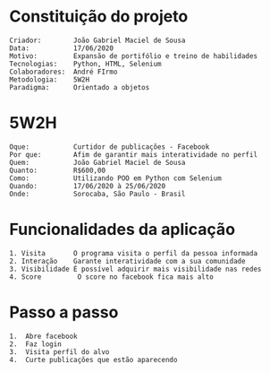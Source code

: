 # Constituição do projeto
    Criador:        João Gabriel Maciel de Sousa
    Data:           17/06/2020
    Motivo:         Expansão de portifólio e treino de habilidades
    Tecnologias:    Python, HTML, Selenium
    Colaboradores:  André FIrmo
    Metodologia:    5W2H
    Paradigma:      Orientado a objetos

# 5W2H
    Oque:           Curtidor de publicações - Facebook
    Por que:        Afim de garantir mais interatividade no perfil
    Quem:           João Gabriel Maciel de Sousa
    Quanto:         R$600,00
    Como:           Utilizando POO em Python com Selenium
    Quando:         17/06/2020 à 25/06/2020
    Onde:           Sorocaba, São Paulo - Brasil

# Funcionalidades da aplicação
    1. Visita       O programa visita o perfil da pessoa informada
    2. Interação    Garante interatividade com a sua comunidade
    3. Visibilidade É possível adquirir mais visibilidade nas redes
    4. Score         O score no facebook fica mais alto

# Passo a passo
    1.  Abre facebook
    2.  Faz login
    3.  Visita perfil do alvo
    4.  Curte publicações que estão aparecendo